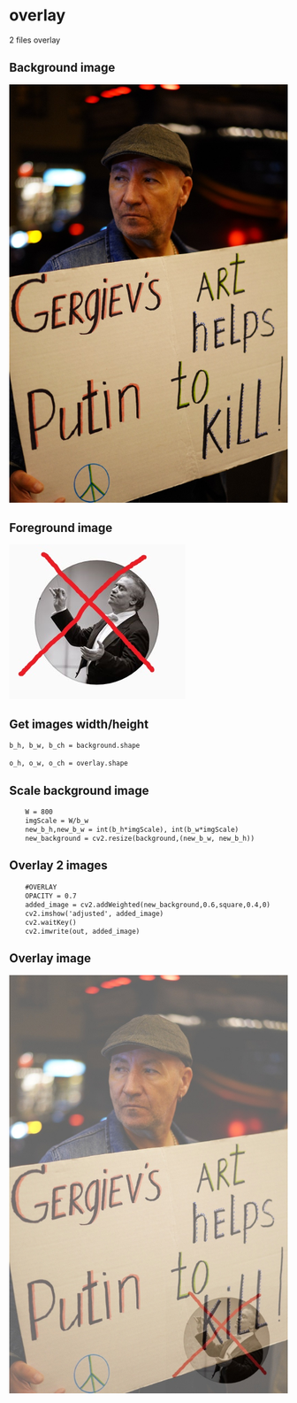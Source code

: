 # overlay
2 files overlay

## Background image
![Background](https://github.com/pydemo/overlay/blob/master/in/Gergiev_art_helps_putin_to_kill.jpg?raw=true)

## Foreground image
![Foreground](https://github.com/pydemo/overlay/blob/master/in/gergiev_is_war_supporter.JPG?raw=true)


## Get images width/height
```
b_h, b_w, b_ch = background.shape

o_h, o_w, o_ch = overlay.shape

```

## Scale background image
```
    W = 800
    imgScale = W/b_w
    new_b_h,new_b_w = int(b_h*imgScale), int(b_w*imgScale)
    new_background = cv2.resize(background,(new_b_w, new_b_h))
```

## Overlay 2 images
```
    #OVERLAY
    OPACITY = 0.7
    added_image = cv2.addWeighted(new_background,0.6,square,0.4,0)
    cv2.imshow('adjusted', added_image)  
    cv2.waitKey()
    cv2.imwrite(out, added_image)
```

## Overlay image
![test](https://github.com/pydemo/overlay/blob/master/out/Gergiev_art_helps_putin_to_kill_gergiev_is_war_supporter.JPG?raw=true)
